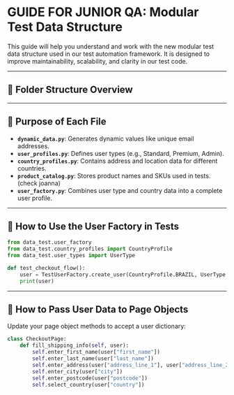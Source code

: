 # GUIDE FOR JUNIOR QA: Modular Test Data Structure

This guide will help you understand and work with the new modular test data structure used in our test automation framework. It is designed to improve maintainability, scalability, and clarity in our test code.

---

## 📁 Folder Structure Overview


---

## 📄 Purpose of Each File

- **`dynamic_data.py`**: Generates dynamic values like unique email addresses.
- **`user_profiles.py`**: Defines user types (e.g., Standard, Premium, Admin).
- **`country_profiles.py`**: Contains address and location data for different countries.
- **`product_catalog.py`**: Stores product names and SKUs used in tests. (check joanna)
- **`user_factory.py`**: Combines user type and country data into a complete user profile.

---

## 🧪 How to Use the User Factory in Tests

```python 
from data_test.user_factory 
from data_test.country_profiles import CountryProfile
from data_test.user_types import UserType

def test_checkout_flow():
    user = TestUserFactory.create_user(CountryProfile.BRAZIL, UserType.New)
    print(user)
```
---
## 🧩 How to Pass User Data to Page Objects
Update your page object methods to accept a user dictionary:

```python
class CheckoutPage:
    def fill_shipping_info(self, user):
        self.enter_first_name(user["first_name"])
        self.enter_last_name(user["last_name"])
        self.enter_address(user["address_line_1"], user["address_line_2"])
        self.enter_city(user["city"])
        self.enter_postcode(user["postcode"])
        self.select_country(user["country"])
